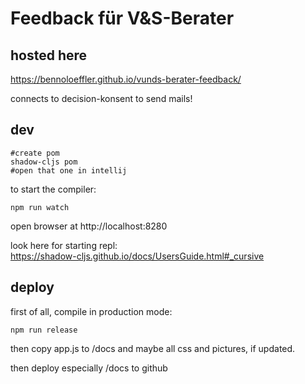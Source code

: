 # Feedback für V&S-Berater

## hosted here
https://bennoloeffler.github.io/vunds-berater-feedback/

connects to decision-konsent to send mails!

## dev

```shell
#create pom
shadow-cljs pom
#open that one in intellij
```

to start the compiler:
```shell
npm run watch
```

open browser at http://localhost:8280

look here for starting repl:  
https://shadow-cljs.github.io/docs/UsersGuide.html#_cursive

## deploy
first of all, compile in production mode:
```shell
npm run release
```
then copy app.js to /docs
and maybe all css and pictures, if updated.

then deploy especially /docs to github
